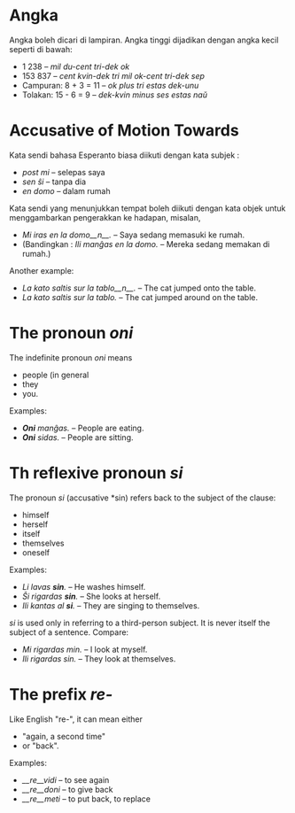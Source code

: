# Angka

Angka boleh dicari di lampiran. Angka tinggi dijadikan dengan angka kecil seperti di bawah:

- 1 238                     – *mil du-cent tri-dek ok*
- 153 837                   – *cent kvin-dek tri mil ok-cent tri-dek sep*
- Campuran:      8 + 3 = 11 – *ok plus tri estas dek-unu*
- Tolakan:   15 - 6 = 9 – *dek-kvin minus ses estas naŭ*

# Accusative of Motion Towards

Kata sendi bahasa Esperanto biasa diikuti dengan kata subjek :

- *post mi* – selepas saya
- *sen ŝi* – tanpa dia
- *en domo* – dalam rumah

Kata sendi yang menunjukkan tempat boleh diikuti dengan kata objek untuk menggambarkan pengerakkan ke hadapan, misalan,

- *Mi iras en la domo__n__.* – Saya sedang memasuki ke rumah.
- (Bandingkan : *Ili manĝas en la domo.* – Mereka sedang memakan di rumah.)

Another example:

- *La kato saltis sur la tablo__n__.* – The cat jumped onto the table.
- *La kato saltis sur la tablo.* – The cat jumped around on the table.

# The pronoun *oni*

The indefinite pronoun *oni* means

- people (in general
- they
- you.

Examples:

- *__Oni__ manĝas.* – People are eating.
- *__Oni__ sidas.* – People are sitting.
 

# Th reflexive pronoun *si*

The pronoun *si* (accusative *sin) refers back to the subject of the clause:

- himself
- herself
- itself
- themselves
- oneself

Examples:

- *Li lavas __sin__.* – He washes himself.
- *Ŝi rigardas __sin__.* – She looks at herself.
- *Ili kantas al __si__.* – They are singing to themselves.
 
*si* is used only in referring to a third-person subject. It is never itself the subject of a sentence. Compare:

- *Mi rigardas min.* – I look at myself.
- *Ili rigardas sin.* – They look at themselves.

# The prefix *re-*

Like English "re-", it can mean either

- "again, a second time"
- or "back".

Examples:

- *__re__vidi* – to see again
- *__re__doni* – to give back 
- *__re__meti* – to put back, to replace

 
